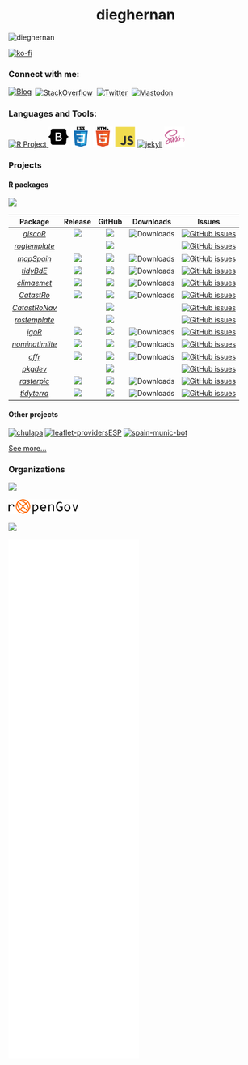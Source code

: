 <h1 align="center">dieghernan</h1>
<img src="https://komarev.com/ghpvc/?username=dieghernan&label=Profile%20views&color=44be16&style=flat" alt="dieghernan" />

[![ko-fi](https://ko-fi.com/img/githubbutton_sm.svg)](https://ko-fi.com/K3K43H86Z)

<h3 align="left">Connect with me:</h3>
 <p align="left">
 <a href="https://dieghernan.github.io/"><img src="https://raw.githubusercontent.com/FortAwesome/Font-Awesome/master/svgs/solid/blog.svg" alt="Blog" height="30"></a>&nbsp;
     <a href="https://stackoverflow.com/users/7877917/dieghernan" target="blank"><img align="center" src="https://raw.githubusercontent.com/FortAwesome/Font-Awesome/master/svgs/brands/stack-overflow.svg" alt="StackOverflow" height="30" /></a>&nbsp;  
     <a href="https://twitter.com/dhernangomez" target="blank"><img align="center" src="https://raw.githubusercontent.com/FortAwesome/Font-Awesome/master/svgs/brands/twitter.svg" alt="Twitter" height="30" /></a>&nbsp;  
     <a rel="me" href="https://fosstodon.org/@dhernangomez" target="blank"><img align="center" src="https://raw.githubusercontent.com/FortAwesome/Font-Awesome/master/svgs/brands/mastodon.svg" alt="Mastodon" height="30" /></a>&nbsp;

 </p>

<h3 align="left">Languages and Tools:</h3>
<p align="left">
    <a href="https://www.r-project.org/" target="_blank"><img src="https://www.r-project.org/Rlogo.png" alt="R Project" height="40" />   </a>
  <a href="https://getbootstrap.com" target="_blank"><img src="https://raw.githubusercontent.com/devicons/devicon/master/icons/bootstrap/bootstrap-plain.svg" alt="bootstrap" width="40" height="40" /></a>
    <a href="https://www.w3schools.com/css/" target="_blank"><img src="https://raw.githubusercontent.com/devicons/devicon/master/icons/css3/css3-original-wordmark.svg" alt="css3" width="40" height="40" /></a>
    <a href="https://www.w3.org/html/" target="_blank"><img src="https://raw.githubusercontent.com/devicons/devicon/master/icons/html5/html5-original-wordmark.svg" alt="html5" width="40" height="40" /></a>
    <a href="https://developer.mozilla.org/en-US/docs/Web/JavaScript" target="_blank"><img src="https://raw.githubusercontent.com/devicons/devicon/master/icons/javascript/javascript-original.svg" alt="javascript" width="40" height="40" /></a>
    <a href="https://jekyllrb.com/" target="_blank"><img src="https://www.vectorlogo.zone/logos/jekyllrb/jekyllrb-icon.svg" alt="jekyll" width="40" height="40" /></a>
    <a href="https://sass-lang.com" target="_blank"><img src="https://raw.githubusercontent.com/devicons/devicon/master/icons/sass/sass-original.svg" alt="sass" width="40" height="40" /></a>
</p>

<h3 align="left">Projects</h3>

<h4 align="left">R packages</h4>

[![](https://dieghernan.r-universe.dev/badges/:total)](https://dieghernan.r-universe.dev/)

| Package | Release | GitHub | Downloads | Issues |
|:----------------:|:----------------:|:----------------:|:------:|:------:|
| [_giscoR_](https://github.com/rOpenGov/giscoR) | [![](https://badges.cranchecks.info/worst/giscoR.svg)](https://cran.r-project.org/package=giscoR) |[![](https://github.com/rOpenGov/giscoR/workflows/R-CMD-check/badge.svg)](https://github.com/rOpenGov/giscoR/actions?query=workflow:R-CMD-check) | ![Downloads](https://cranlogs.r-pkg.org/badges/giscoR) | [![GitHub issues](https://img.shields.io/github/issues/rOpenGov/giscoR)](https://github.com/rOpenGov/giscoR/issues) |
| [_rogtemplate_](https://github.com/rOpenGov/rogtemplate) | |[![](https://github.com/rOpenGov/rogtemplate/workflows/R-CMD-check/badge.svg)](https://github.com/rOpenGov/rogtemplate/actions?query=workflow:R-CMD-check) | | [![GitHub issues](https://img.shields.io/github/issues/rOpenGov/rogtemplate)](https://github.com/rOpenGov/rogtemplate/issues) |
| [_mapSpain_](https://github.com/rOpenSpain/mapSpain) | [![](https://badges.cranchecks.info/worst/mapSpain.svg)](https://cran.r-project.org/package=mapSpain) |[![](https://github.com/rOpenSpain/mapSpain/workflows/R-CMD-check/badge.svg)](https://github.com/rOpenSpain/mapSpain/actions?query=workflow:R-CMD-check) | ![Downloads](https://cranlogs.r-pkg.org/badges/mapSpain) | [![GitHub issues](https://img.shields.io/github/issues/rOpenSpain/mapSpain)](https://github.com/rOpenSpain/mapSpain/issues) |
| [_tidyBdE_](https://github.com/rOpenSpain/tidyBdE) | [![](https://badges.cranchecks.info/worst/tidyBdE.svg)](https://cran.r-project.org/package=tidyBdE) |[![](https://github.com/rOpenSpain/tidyBdE/workflows/R-CMD-check/badge.svg)](https://github.com/rOpenSpain/tidyBdE/actions?query=workflow:R-CMD-check) | ![Downloads](https://cranlogs.r-pkg.org/badges/tidyBdE) | [![GitHub issues](https://img.shields.io/github/issues/rOpenSpain/tidyBdE)](https://github.com/rOpenSpain/tidyBdE/issues) |
| [_climaemet_](https://github.com/rOpenSpain/climaemet) | [![](https://badges.cranchecks.info/worst/climaemet.svg)](https://cran.r-project.org/package=climaemet) |[![](https://github.com/rOpenSpain/climaemet/workflows/R-CMD-check/badge.svg)](https://github.com/rOpenSpain/climaemet/actions?query=workflow:R-CMD-check) | ![Downloads](https://cranlogs.r-pkg.org/badges/climaemet) | [![GitHub issues](https://img.shields.io/github/issues/rOpenSpain/climaemet)](https://github.com/rOpenSpain/climaemet/issues) |
| [_CatastRo_](https://github.com/rOpenSpain/CatastRo) | [![](https://badges.cranchecks.info/worst/CatastRo.svg)](https://cran.r-project.org/package=CatastRo) |[![](https://github.com/rOpenSpain/CatastRo/workflows/R-CMD-check/badge.svg)](https://github.com/rOpenSpain/CatastRo/actions?query=workflow:R-CMD-check) | ![Downloads](https://cranlogs.r-pkg.org/badges/CatastRo) | [![GitHub issues](https://img.shields.io/github/issues/rOpenSpain/CatastRo)](https://github.com/rOpenSpain/CatastRo/issues) |
| [_CatastRoNav_](https://github.com/rOpenSpain/CatastRoNav) | |[![](https://github.com/rOpenSpain/CatastRoNav/workflows/R-CMD-check/badge.svg)](https://github.com/rOpenSpain/CatastRoNav/actions?query=workflow:R-CMD-check) | | [![GitHub issues](https://img.shields.io/github/issues/rOpenSpain/CatastRoNav)](https://github.com/rOpenSpain/CatastRoNav/issues) |
| [_rostemplate_](https://github.com/rOpenSpain/rostemplate) | |[![](https://github.com/rOpenSpain/rostemplate/workflows/R-CMD-check/badge.svg)](https://github.com/rOpenSpain/rostemplate/actions?query=workflow:R-CMD-check)| | [![GitHub issues](https://img.shields.io/github/issues/rOpenSpain/rostemplate)](https://github.com/rOpenSpain/rostemplate/issues) |
| [_igoR_](https://github.com/dieghernan/igoR) | [![](https://badges.cranchecks.info/worst/igoR.svg)](https://cran.r-project.org/package=igoR) |[![](https://github.com/dieghernan/igoR/workflows/R-CMD-check/badge.svg)](https://github.com/dieghernan/igoR/actions?query=workflow:R-CMD-check) | ![Downloads](https://cranlogs.r-pkg.org/badges/igoR) | [![GitHub issues](https://img.shields.io/github/issues/dieghernan/igoR)](https://github.com/dieghernan/igoR/issues) |
| [_nominatimlite_](https://github.com/dieghernan/nominatimlite) | [![](https://badges.cranchecks.info/worst/nominatimlite.svg)](https://cran.r-project.org/package=nominatimlite) |[![](https://github.com/dieghernan/nominatimlite/workflows/R-CMD-check/badge.svg)](https://github.com/dieghernan/nominatimlite/actions?query=workflow:R-CMD-check) | ![Downloads](https://cranlogs.r-pkg.org/badges/nominatimlite) | [![GitHub issues](https://img.shields.io/github/issues/dieghernan/nominatimlite)](https://github.com/dieghernan/nominatimlite/issues) |
| [_cffr_](https://github.com/ropensci/cffr) | [![](https://badges.cranchecks.info/worst/cffr.svg)](https://cran.r-project.org/package=cffr) |[![](https://github.com/ropensci/cffr/workflows/R-CMD-check/badge.svg)](https://github.com/ropensci/cffr/actions?query=workflow:R-CMD-check) | ![Downloads](https://cranlogs.r-pkg.org/badges/cffr) | [![GitHub issues](https://img.shields.io/github/issues/ropensci/cffr)](https://github.com/ropensci/cffr/issues) |
| [_pkgdev_](https://github.com/dieghernan/pkgdev) |  |[![](https://github.com/dieghernan/pkgdev/workflows/R-CMD-check/badge.svg)](https://github.com/dieghernan/pkgdev/actions?query=workflow:R-CMD-check) | | [![GitHub issues](https://img.shields.io/github/issues/dieghernan/pkgdev)](https://github.com/dieghernan/pkgdev/issues) |
| [_rasterpic_](https://github.com/dieghernan/rasterpic) | [![](https://badges.cranchecks.info/worst/rasterpic.svg)](https://cran.r-project.org/package=rasterpic)  |[![](https://github.com/dieghernan/rasterpic/workflows/R-CMD-check/badge.svg)](https://github.com/dieghernan/rasterpic/actions?query=workflow:R-CMD-check) | ![Downloads](https://cranlogs.r-pkg.org/badges/rasterpic) | [![GitHub issues](https://img.shields.io/github/issues/dieghernan/rasterpic)](https://github.com/dieghernan/rasterpic/issues) |
| [_tidyterra_](https://github.com/dieghernan/tidyterra) | [![](https://badges.cranchecks.info/worst/tidyterra.svg)](https://cran.r-project.org/package=tidyterra) |[![](https://github.com/dieghernan/tidyterra/workflows/R-CMD-check/badge.svg)](https://github.com/dieghernan/tidyterra/actions?query=workflow:R-CMD-check) | ![Downloads](https://cranlogs.r-pkg.org/badges/tidyterra) | [![GitHub issues](https://img.shields.io/github/issues/dieghernan/tidyterra)](https://github.com/dieghernan/tidyterra/issues) |

<h4 align="left">Other projects</h4>

[![chulapa](https://github-readme-stats.vercel.app/api/pin/?username=dieghernan&repo=chulapa)](https://github.com/dieghernan/chulapa)
[![leaflet-providersESP](https://github-readme-stats.vercel.app/api/pin/?username=dieghernan&repo=leaflet-providersESP)](https://github.com/dieghernan/leaflet-providersESP)
[![spain-munic-bot](https://github-readme-stats.vercel.app/api/pin/?username=dieghernan&repo=spain-munic-bot)](https://github.com/dieghernan/spain-munic-bot)
    
[See more...](https://dieghernan.github.io/projects/)

<h3 align="left">Organizations</h3>
<a href="https://ropenspain.es/" target="blank"><img src='https://ropenspain.es/img/logo-small.png' height=30></a><p>
<a href="http://ropengov.org/" target="blank"><img src='https://raw.githubusercontent.com/rOpenGov/homepage/master/static/images/logo2020_black_orange.svg' height=30></a><p>
<a href="https://ropensci.org/" target="blank"><img src='https://raw.githubusercontent.com/ropensci/software-review/master/icon_lettering_color.png' height=50></a>

    
![metrics](https://github.com/dieghernan/dieghernan/blob/master/github-metrics.svg)
